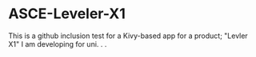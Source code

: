 # ASCE-Leveler-X1
This is a github inclusion test for a Kivy-based app for a product; "Levler X1" I am developing for uni. . .
